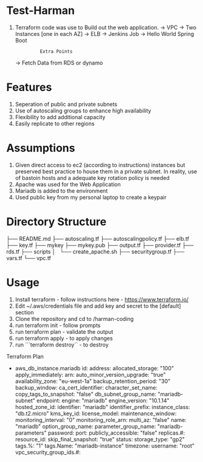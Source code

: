 # Test-Harman

1. Terraform code was use to Build out the web application.
    -> VPC
    -> Two Instances [one in each AZ]
    -> ELB
    -> Jenkins Job
    -> Hello World Spring Boot
 
                Extra Points
    -> Fetch Data from RDS or dynamo 

# Features

1. Seperation of public and private subnets
2. Use of autoscaling groups to enhance high availability
3. Flexibility to add additional capacity
4. Easily replicate to other regions

# Assumptions

1. Given direct access to ec2 (according to instructions) instances but preserved best practice to house them in a private subnet. In reality, use of bastoin hosts and a adequate key rotation policy is needed
2. Apache was used for the Web Application
3. Mariadb is added to the environment
4. Used public key from my personal laptop to create a keypair

# Directory Structure
├── README.md
├── autoscaling.tf
├── autoscalingpolicy.tf
├── elb.tf
├── key.tf
├── mykey
├── mykey.pub
├── output.tf
├── provider.tf
├── rds.tf
├── scripts
│   └── create_apache.sh
├── securitygroup.tf
├── vars.tf
└── vpc.tf

# Usage

1. Install terraform - follow instructions here - https://www.terraform.io/
2. Edit ~/.aws/credentials file and add key and secret to the [default] section
3. Clone the repository and cd to <parent folder>/harman-coding
4. run terraform init - follow prompts
5. run terraform plan - validate the output
6. run terraform apply - to apply changes
7. run ```terraform destroy`` - to destroy

Terraform Plan
 + aws_db_instance.mariadb
      id:                                          <computed>
      address:                                     <computed>
      allocated_storage:                           "100"
      apply_immediately:                           <computed>
      arn:                                         <computed>
      auto_minor_version_upgrade:                  "true"
      availability_zone:                           "eu-west-1a"
      backup_retention_period:                     "30"
      backup_window:                               <computed>
      ca_cert_identifier:                          <computed>
      character_set_name:                          <computed>
      copy_tags_to_snapshot:                       "false"
      db_subnet_group_name:                        "mariadb-subnet"
      endpoint:                                    <computed>
      engine:                                      "mariadb"
      engine_version:                              "10.1.14"
      hosted_zone_id:                              <computed>
      identifier:                                  "mariadb"
      identifier_prefix:                           <computed>
      instance_class:                              "db.t2.micro"
      kms_key_id:                                  <computed>
      license_model:                               <computed>
      maintenance_window:                          <computed>
      monitoring_interval:                         "0"
      monitoring_role_arn:                         <computed>
      multi_az:                                    "false"
      name:                                        "mariadb"
      option_group_name:                           <computed>
      parameter_group_name:                        "mariadb-parameters"
      password:                                    <sensitive>
      port:                                        <computed>
      publicly_accessible:                         "false"
      replicas.#:                                  <computed>
      resource_id:                                 <computed>
      skip_final_snapshot:                         "true"
      status:                                      <computed>
      storage_type:                                "gp2"
      tags.%:                                      "1"
      tags.Name:                                   "mariadb-instance"
      timezone:                                    <computed>
      username:                                    "root"
      vpc_security_group_ids.#:                    <computed>
